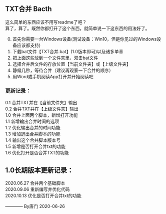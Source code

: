 ## TXT合并 Bacth
这么简单的东西应该不用写readme了吧？  
算了，算了。既然你都打开了这个东西，就简单说一下这东西的用法好了。  


0. 首先你需要一台Windows设备(测试设备：Win10，但是你见过的Windows设备应该都支持)  
1. 下载bat文件【TXT合并.bat】(1.0版本即可)以及诸多单章  
2. 把上面这些放到一个文件夹里，双击bat文件  
3. 选择合并后文件的存放位置【当前文件夹】或【上级文件夹】  
4. 静候几秒，等待合并（建议再观察一下合并的顺序）  
5. 用Word或手机阅读App打开并开始阅读吧  

### 更新记录：
0.1 合并TXT并在【当前文件夹】输出  
0.2 合并TXT并在【上级文件夹】输出  
1.0 合并上面两个脚本，新增打开功能  
1.1 新增输出合并时间的选项  
1.2 优化输出合并的时间功能  
1.3 增加退出合并脚本的功能  
1.4 输出这个合并脚本版本号  
1.5 新增是否打开合并txt的功能  
1.6 优化打开是否合并TXT的功能  


## 1.0长期版本更新记录：
2020.06.27 合并两个基础脚本  
2020.09.06 重新编写并优化代码  
2020.10.13 优化是否打开合并txt的功能  

————
By唐门
2020-06-26
